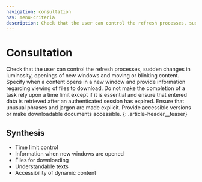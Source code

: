 ```yaml
---
navigation: consultation
nav: menu-criteria
description: Check that the user can control the refresh processes, sudden changes in luminosity, openings of new windows and moving or blinking content
---
```


# Consultation

Check that the user can control the refresh processes, sudden changes in luminosity, openings of new windows and moving or blinking content. Specify when a content opens in a new window and provide information regarding viewing of files to download. Do not make the completion of a task rely upon a time limit except if it is essential and ensure that entered data is retrieved after an authenticated session has expired. Ensure that unusual phrases and jargon are made explicit. Provide accessible versions or make downloadable documents accessible.
{: .article-header__teaser}

## Synthesis
* Time limit control
* Information when new windows are opened
* Files for downloading
* Understandable texts
* Accessibility of dynamic content
